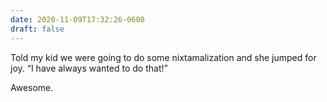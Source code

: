 ```yaml
---
date: 2020-11-09T17:32:26-0600
draft: false
---
```


Told my kid we were going to do some nixtamalization and she jumped for joy. “I have always wanted to do that!”

Awesome.

